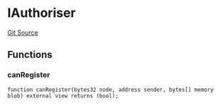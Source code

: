 # IAuthoriser
[Git Source](https://github.com/me3-eth/protocol/blob/7b584c2e2f000cf0ce4649d2bd0bc874fd19925a/src/IAuthoriser.sol)


## Functions
### canRegister


```solidity
function canRegister(bytes32 node, address sender, bytes[] memory blob) external view returns (bool);
```


